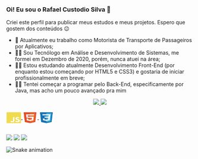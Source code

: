 ### Oi! Eu sou o Rafael Custodio Silva 👋

Criei este perfil para publicar meus estudos e meus projetos.
Espero que gostem dos conteúdos 😉

- 🚗 Atualmente eu trabalho como Motorista de Transporte de Passageiros por Aplicativos;
- 👨‍🎓 Sou Tecnólogo em Análise e Desenvolvimento de Sistemas, me formei em Dezembro de 2020, porém, nunca atuei na área;
- 🧑‍🎓 Estou estudando atualmente Desenvolvimento Front-End (por enquanto estou começando por HTML5 e CSS3) e gostaria de iniciar profissionalmente em breve;
- 🤷‍♂️ Tentei começar a programar pelo Back-End, especificamente por Java, mas acho um pouco avançado pra mim

<div align="center">
  <a href="https://github.com/Rafael-Custodio">
  <img height="180em" src="https://github-readme-stats.vercel.app/api?username=Rafael-Custodio&show_icons=true&theme=dracula&include_all_commits=true&count_private=true"/>
  <img height="180em" src="https://github-readme-stats.vercel.app/api/top-langs/?username=Rafael-Custodio&layout=compact&langs_count=7&theme=dracula"/>
</div>
<div style="display: inline_block"><br>
  <img align="center" alt="Rafa-Js" height="30" width="40" src="https://raw.githubusercontent.com/devicons/devicon/master/icons/javascript/javascript-plain.svg">
  <img align="center" alt="Rafa-HTML" height="30" width="40" src="https://raw.githubusercontent.com/devicons/devicon/master/icons/html5/html5-original.svg">
  <img align="center" alt="Rafa-CSS" height="30" width="40" src="https://raw.githubusercontent.com/devicons/devicon/master/icons/css3/css3-original.svg">
</div>
  
  ##

<div>
  <a href="https://www.linkedin.com/in/rafael-custodio-silva-68265a16b/" target="_blank"><img src="https://img.shields.io/badge/-LinkedIn-%230077B5?style=for-the-badge&logo=linkedin&logoColor=white" target="_blank"></a>
  <a href="https://www.instagram.com/silvarafaelcustodio/" target="_blank"><img src="https://img.shields.io/badge/-Instagram-%23E4405F?style=for-the-badge&logo=instagram&logoColor=white" target="_blank"></a>
  <a href = "mailto:rafaelcustodio@msn.com"><img src="https://img.shields.io/badge/Microsoft_Outlook-0078D4?style=for-the-badge&logo=microsoft-outlook&logoColor=white" target="_blank"></a>
   
  </div>
  
  ![Snake animation](https://github.com/Rafael-Custodio/Rafael-Custodio/blob/output/github-contribution-grid-snake.svg)

